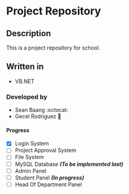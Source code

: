 # Project Repository

## Description
This is a project repository for school.

## Written in
- VB.NET

### Developed by
- Sean Baang :octocat:
- Gecel Rodriguez :metal:

#### Progress
- [X] Login System
- [ ] Project Approval System
- [ ] File System
- [ ] MySQL Database ***(To be implemented last)***
- [ ] Admin Panel
- [ ] Student Panel ***(In progress)***
- [ ] Head Of Department Panel
